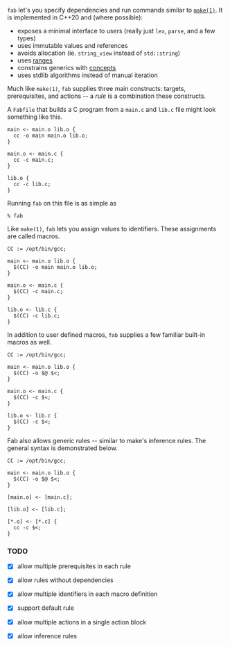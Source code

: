 `fab` let's you specify dependencies and run commands similar to
[`make(1)`][make].  It is implemented in C++20 and (where possible):
  - exposes a minimal interface to users (really just `lex`, `parse`, and a few
   types)
  - uses immutable values and references
  - avoids allocation (ie. `string_view` instead of `std::string`)
  - uses [ranges]
  - constrains generics with [concepts]
  - uses stdlib algorithms instead of manual iteration

Much like `make(1)`, `fab` supplies three main constructs: targets,
prerequisites, and actions -- a _rule_ is a combination these constructs.

A `Fabfile` that builds a C program from a `main.c` and `lib.c` file might look
something like this.

```
main <- main.o lib.o {
  cc -o main main.o lib.o;
}

main.o <- main.c {
  cc -c main.c;
}

lib.o {
  cc -c lib.c;
}
```

Running `fab` on this file is as simple as

```
% fab

```

Like `make(1)`, `fab` lets you assign values to identifiers. These assignments
are called macros.

```
CC := /opt/bin/gcc;

main <- main.o lib.o {
  $(CC) -o main main.o lib.o;
}

main.o <- main.c {
  $(CC) -c main.c;
}

lib.o <- lib.c {
  $(CC) -c lib.c;
}
```

In addition to user defined macros, `fab` supplies a few familiar built-in
macros as well.
```
CC := /opt/bin/gcc;

main <- main.o lib.o {
  $(CC) -o $@ $<;
}

main.o <- main.c {
  $(CC) -c $<;
}

lib.o <- lib.c {
  $(CC) -c $<;
}
```

Fab also allows generic rules -- similar to make's inference rules.
The general syntax is demonstrated below.
```
CC := /opt/bin/gcc;

main <- main.o lib.o {
  $(CC) -o $@ $<;
}

[main.o] <- [main.c];

[lib.o] <- [lib.c];

[*.o] <- [*.c] {
  cc -c $<;
}
```

### TODO
- [x] allow multiple prerequisites in each rule
- [x] allow rules without dependencies
- [x] allow multiple identifiers in each macro definition
- [x] support default rule
- [x] allow multiple actions in a single action block
- [x] allow inference rules


[concepts]: https://en.cppreference.com/w/cpp/language/constraints
[make]: https://pubs.opengroup.org/onlinepubs/009695299/utilities/make.html
[ranges]: https://en.cppreference.com/w/cpp/header/ranges
